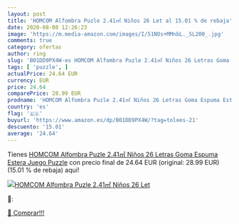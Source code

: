 ```yaml
---
layout: post
title: 'HOMCOM Alfombra Puzle 2.41㎡ Niños 26 Let al 15.01 % de rebaja'
date: 2020-08-08 12:26:23
image: 'https://m.media-amazon.com/images/I/51NOs+MMnbL._SL200_.jpg'
comments: true
category: ofertas
author: ring
slug: 'B01DD9PX4W-es HOMCOM Alfombra Puzle 2.41㎡ Niños 26 Letras Goma Espuma...'
tags: [ 'puzzle', ]
actualPrice: 24.64 EUR
currency: EUR
price: 24.64
comparePrice: 28.99 EUR
prodname: 'HOMCOM Alfombra Puzle 2.41㎡ Niños 26 Letras Goma Espuma Estera Juego Puzzle'
country: 'es'
flag: '🇪🇸'
buyurl: 'https://www.amazon.es/dp/B01DD9PX4W/?tag=tolees-21'
descuento: '15.01'
average: '24.64'
---
```


Tienes [HOMCOM Alfombra Puzle 2.41㎡ Niños 26 Letras Goma Espuma Estera Juego Puzzle](https://www.amazon.es/dp/B01DD9PX4W/?tag=tolees-21) con precio final de  24.64 EUR (original: 28.99 EUR) (15.01 %  de rebaja) aqui!

[![HOMCOM Alfombra Puzle 2.41㎡ Niños 26 Let](https://m.media-amazon.com/images/I/51NOs+MMnbL._SL200_.jpg)](https://www.amazon.es/dp/B01DD9PX4W/?tag=tolees-21)

🔎:


[🛒 Comprar!!!](https://www.amazon.es/dp/B01DD9PX4W/?tag=tolees-21)
